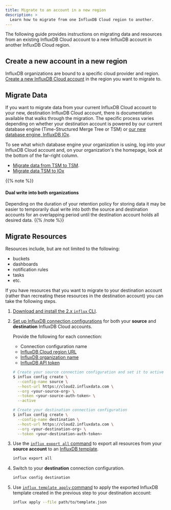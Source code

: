 ```yaml
---
title: Migrate to an account in a new region
description: >
  Learn how to migrate from one InfluxDB Cloud region to another.
---
```


The following guide provides instructions on migrating data and resources
from an existing InfluxDB Cloud account to a new InfluxDB account in another
InfluxDB Cloud region.

## Create a new account in a new region

InfluxDB organizations are bound to a specific cloud provider and region.
[Create a new InfluxDB Cloud account](/influxdb/cloud/sign-up/) in the region
you want to migrate to.

## Migrate Data

If you want to migrate data from your current InfluxDB Cloud account to your new,
destination InfluxDB Cloud account, there is documentation available that
walks through the migration.
The specific process varies depending on whether your destination account is
powered by our current database engine (Time-Structured Merge Tree or TSM) or
[our new database engine, InfluxDB IOx](/blog/announcing-general-availability-new-database-engine/).

To see what which database engine your organization is using, log into your 
InfluxDB Cloud account and, on your organization's the homepage, look at the
bottom of the far-right column.

- [Migrate data from TSM to TSM](/influxdb/cloud/migrate-data/migrate-cloud-to-cloud/). 
- [Migrate data TSM to IOx](/influxdb/cloud-iox/write-data/migrate-data/migrate-tsm-to-iox/)

{{% note %}}
#### Dual write into both organizations

Depending on the duration of your retention policy for storing data it may be
easier to temporarily dual write into both the source and destination accounts
for an overlapping period until the destination account holds all desired data.
{{% /note %}}

## Migrate Resources

Resources include, but are not limited to the following:

- buckets
- dashboards
- notification rules
- tasks
- etc.

If you have resources that you want to migrate to your destination account
(rather than recreating these resources in the destination account) you can take
the following steps.

1.  [Download and install the 2.x `influx` CLI](/influxdb/cloud/tools/influx-cli/).

2.  [Set up InfluxDB connection configurations](/influxdb/cloud/tools/influx-cli/#provide-required-authentication-credentials)
    for both your **source** and **destination** InfluxDB Cloud accounts.

    Provide the following for each connection:

    - Connection configuration name
    - [InfluxDB Cloud region URL](/influxdb/cloud/reference/regions/)
    - [InfluxDB organization name](/influxdb/cloud/organizations/)
    - [InfluxDB API token](/influxdb/cloud/security/tokens/)

    ```sh
    # Create your source connection configuration and set it to active
    $ influx config create \
      --config-name source \
      --host-url https://cloud2.influxdata.com \
      --org <your-source-org> \
      --token <your-source-auth-token> \
      --active

    # Create your destination connection configuration
    $ influx config create \
      --config-name destination \
      --host-url https://cloud2.influxdata.com \
      --org <your-destination-org> \
      --token <your-destination-auth-token>
    ```

3.  Use the [`influx export all` command](/influxdb/cloud/reference/cli/influx/export/all/#export-all-resources-in-an-organization-as-a-template)
    to export all resources from your **source account** to an
    [InfluxDB template](/influxdb/cloud/influxdb-templates/use/).

    ```sh
    influx export all
    ```

4.  Switch to your **destination** connection configuration.

    ```sh
    influx config destination
    ```

5.  Use [`influx template apply` command](/influxdb/cloud/reference/cli/influx/apply/#apply-a-template-from-a-file)
    to apply the exported InfluxDB template created in the previous step to your
    destination account:

    ```sh
    influx apply --file path/to/template.json
    ```
